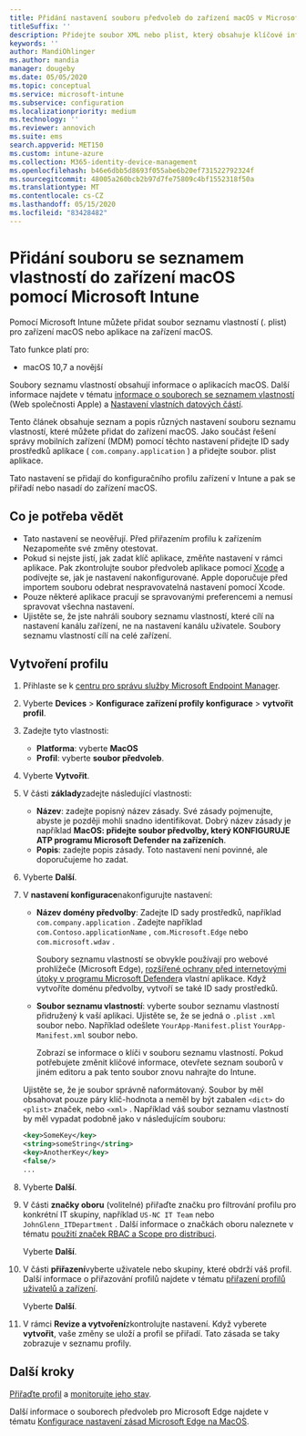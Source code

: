 ```yaml
---
title: Přidání nastavení souboru předvoleb do zařízení macOS v Microsoft Intune – Azure | Microsoft Docs
titleSuffix: ''
description: Přidejte soubor XML nebo plist, který obsahuje klíčové informace o vaší aplikaci. Pomocí konfiguračního profilu zařízení předvoleb můžete změnit klíčové informace v souboru seznamu vlastností a přiřadit je k zařízením macOS.
keywords: ''
author: MandiOhlinger
ms.author: mandia
manager: dougeby
ms.date: 05/05/2020
ms.topic: conceptual
ms.service: microsoft-intune
ms.subservice: configuration
ms.localizationpriority: medium
ms.technology: ''
ms.reviewer: annovich
ms.suite: ems
search.appverid: MET150
ms.custom: intune-azure
ms.collection: M365-identity-device-management
ms.openlocfilehash: b46e6dbb5d8693f055abe6b20ef731522792324f
ms.sourcegitcommit: 48005a260bcb2b97d7fe75809c4bf1552318f50a
ms.translationtype: MT
ms.contentlocale: cs-CZ
ms.lasthandoff: 05/15/2020
ms.locfileid: "83428482"
---
```

# <a name="add-a-property-list-file-to-macos-devices-using-microsoft-intune"></a>Přidání souboru se seznamem vlastností do zařízení macOS pomocí Microsoft Intune

Pomocí Microsoft Intune můžete přidat soubor seznamu vlastností (. plist) pro zařízení macOS nebo aplikace na zařízení macOS.

Tato funkce platí pro:

- macOS 10,7 a novější

Soubory seznamu vlastností obsahují informace o aplikacích macOS. Další informace najdete v tématu [informace o souborech se seznamem vlastností](https://developer.apple.com/library/archive/documentation/General/Reference/InfoPlistKeyReference/Articles/AboutInformationPropertyListFiles.html) (Web společnosti Apple) a [Nastavení vlastních datových částí](https://support.apple.com/guide/mdm/custom-mdm9abbdbe7/1/web/1).

Tento článek obsahuje seznam a popis různých nastavení souboru seznamu vlastností, které můžete přidat do zařízení macOS. Jako součást řešení správy mobilních zařízení (MDM) pomocí těchto nastavení přidejte ID sady prostředků aplikace ( `com.company.application` ) a přidejte soubor. plist aplikace.

Tato nastavení se přidají do konfiguračního profilu zařízení v Intune a pak se přiřadí nebo nasadí do zařízení macOS.

## <a name="what-you-need-to-know"></a>Co je potřeba vědět

- Tato nastavení se neověřují. Před přiřazením profilu k zařízením Nezapomeňte své změny otestovat.
- Pokud si nejste jistí, jak zadat klíč aplikace, změňte nastavení v rámci aplikace. Pak zkontrolujte soubor předvoleb aplikace pomocí [Xcode](https://developer.apple.com/xcode/) a podívejte se, jak je nastavení nakonfigurované. Apple doporučuje před importem souboru odebrat nespravovatelná nastavení pomocí Xcode.
- Pouze některé aplikace pracují se spravovanými preferencemi a nemusí spravovat všechna nastavení.
- Ujistěte se, že jste nahráli soubory seznamu vlastností, které cílí na nastavení kanálu zařízení, ne na nastavení kanálu uživatele. Soubory seznamu vlastností cílí na celé zařízení.

## <a name="create-the-profile"></a>Vytvoření profilu

1. Přihlaste se k [centru pro správu služby Microsoft Endpoint Manager](https://go.microsoft.com/fwlink/?linkid=2109431).
2. Vyberte **Devices**  >  **Konfigurace zařízení profily konfigurace**  >  **vytvořit profil**.
3. Zadejte tyto vlastnosti:

    - **Platforma**: vyberte **MacOS**
    - **Profil**: vyberte **soubor předvoleb**.

4. Vyberte **Vytvořit**.
5. V části **základy**zadejte následující vlastnosti:

    - **Název**: zadejte popisný název zásady. Své zásady pojmenujte, abyste je později mohli snadno identifikovat. Dobrý název zásady je například **MacOS: přidejte soubor předvolby, který KONFIGURUJE ATP programu Microsoft Defender na zařízeních**.
    - **Popis**: zadejte popis zásady. Toto nastavení není povinné, ale doporučujeme ho zadat.

6. Vyberte **Další**.

7. V **nastavení konfigurace**nakonfigurujte nastavení:

    - **Název domény předvolby**: Zadejte ID sady prostředků, například `com.company.application` . Zadejte například `com.Contoso.applicationName` , `com.Microsoft.Edge` nebo `com.microsoft.wdav` .

      Soubory seznamu vlastností se obvykle používají pro webové prohlížeče (Microsoft Edge), [rozšířené ochrany před internetovými útoky v programu Microsoft Defender](https://docs.microsoft.com/windows/security/threat-protection/microsoft-defender-atp/microsoft-defender-atp-mac)a vlastní aplikace. Když vytvoříte doménu předvolby, vytvoří se také ID sady prostředků.

    - **Soubor seznamu vlastností**: vyberte soubor seznamu vlastností přidružený k vaší aplikaci. Ujistěte se, že se jedná o `.plist` `.xml` soubor nebo. Například odešlete `YourApp-Manifest.plist` `YourApp-Manifest.xml` soubor nebo.

      Zobrazí se informace o klíči v souboru seznamu vlastností. Pokud potřebujete změnit klíčové informace, otevřete seznam souborů v jiném editoru a pak tento soubor znovu nahrajte do Intune.

    Ujistěte se, že je soubor správně naformátovaný. Soubor by měl obsahovat pouze páry klíč-hodnota a neměl by být zabalen `<dict>` do `<plist>` značek, nebo `<xml>` . Například váš soubor seznamu vlastností by měl vypadat podobně jako v následujícím souboru:

    ```xml
    <key>SomeKey</key>
    <string>someString</string>
    <key>AnotherKey</key>
    <false/>
    ...
    ```

8. Vyberte **Další**.
9. V části **značky oboru** (volitelné) přiřaďte značku pro filtrování profilu pro konkrétní IT skupiny, například `US-NC IT Team` nebo `JohnGlenn_ITDepartment` . Další informace o značkách oboru naleznete v tématu [použití značek RBAC a Scope pro distribuci](../fundamentals/scope-tags.md).

    Vyberte **Další**.

10. V části **přiřazení**vyberte uživatele nebo skupiny, které obdrží váš profil. Další informace o přiřazování profilů najdete v tématu [přiřazení profilů uživatelů a zařízení](device-profile-assign.md).

    Vyberte **Další**.

11. V rámci **Revize a vytvoření**zkontrolujte nastavení. Když vyberete **vytvořit**, vaše změny se uloží a profil se přiřadí. Tato zásada se taky zobrazuje v seznamu profily.

## <a name="next-steps"></a>Další kroky

[Přiřaďte profil](device-profile-assign.md) a [monitorujte jeho stav](device-profile-monitor.md).

Další informace o souborech předvoleb pro Microsoft Edge najdete v tématu [Konfigurace nastavení zásad Microsoft Edge na MacOS](https://docs.microsoft.com/deployedge/configure-microsoft-edge-on-mac).
